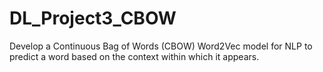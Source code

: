 # DL_Project3_CBOW

Develop a Continuous Bag of Words (CBOW) Word2Vec model for NLP to predict a word based on the context within which it appears.
